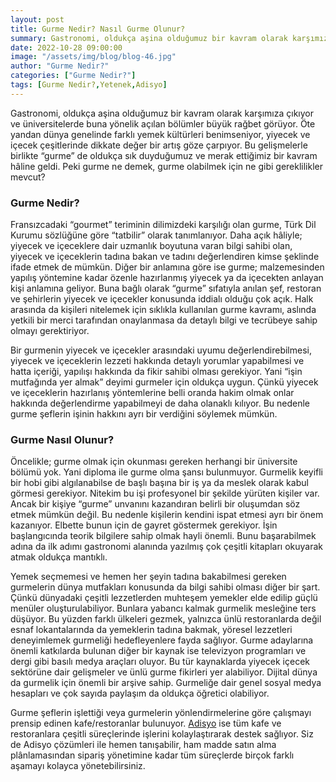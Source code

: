 ```yaml
---
layout: post
title: Gurme Nedir? Nasıl Gurme Olunur?
summary: Gastronomi, oldukça aşina olduğumuz bir kavram olarak karşımıza çıkıyor ve üniversitelerde buna yönelik açılan bölümler büyük rağbet görüyor. 
date: 2022-10-28 09:00:00
image: "/assets/img/blog/blog-46.jpg"
author: "Gurme Nedir?"
categories: ["Gurme Nedir?"]
tags: [Gurme Nedir?,Yetenek,Adisyo]
---
```

Gastronomi, oldukça aşina olduğumuz bir kavram olarak karşımıza çıkıyor ve üniversitelerde buna yönelik açılan bölümler büyük rağbet görüyor. Öte yandan dünya genelinde farklı yemek kültürleri benimseniyor, yiyecek ve içecek çeşitlerinde dikkate değer bir artış göze çarpıyor. Bu gelişmelerle birlikte “gurme” de oldukça sık duyduğumuz ve merak ettiğimiz bir kavram hâline geldi. Peki gurme ne demek, gurme olabilmek için ne gibi gereklilikler mevcut? 



### Gurme Nedir?

Fransızcadaki “gourmet” teriminin dilimizdeki karşılığı olan gurme, Türk Dil Kurumu sözlüğüne göre “tatbilir” olarak tanımlanıyor. Daha açık hâliyle; yiyecek ve içeceklere dair uzmanlık boyutuna varan bilgi sahibi olan, yiyecek ve içeceklerin tadına bakan ve tadını değerlendiren kimse şeklinde ifade etmek de mümkün. Diğer bir anlamına göre ise gurme; malzemesinden yapılış yöntemine kadar özenle hazırlanmış yiyecek ya da içecekten anlayan kişi anlamına geliyor. Buna bağlı olarak “gurme” sıfatıyla anılan şef, restoran ve şehirlerin yiyecek ve içecekler konusunda iddialı olduğu çok açık. Halk arasında da kişileri nitelemek için sıklıkla kullanılan gurme kavramı, aslında yetkili bir merci tarafından onaylanmasa da detaylı bilgi ve tecrübeye sahip olmayı gerektiriyor. 

Bir gurmenin yiyecek ve içecekler arasındaki uyumu değerlendirebilmesi, yiyecek ve içeceklerin lezzeti hakkında detaylı yorumlar yapabilmesi ve hatta içeriği, yapılışı hakkında da fikir sahibi olması gerekiyor. Yani “işin mutfağında yer almak” deyimi gurmeler için oldukça uygun. Çünkü yiyecek ve içeceklerin hazırlanış yöntemlerine belli oranda hakim olmak onlar hakkında değerlendirme yapabilmeyi de daha olanaklı kılıyor. Bu nedenle gurme şeflerin işinin hakkını ayrı bir verdiğini söylemek mümkün. 



### Gurme Nasıl Olunur?

Öncelikle; gurme olmak için okunması gereken herhangi bir üniversite bölümü yok. Yani diploma ile gurme olma şansı bulunmuyor. Gurmelik keyifli bir hobi gibi algılanabilse de başlı başına bir iş ya da meslek olarak kabul görmesi gerekiyor. Nitekim bu işi profesyonel bir şekilde yürüten kişiler var. Ancak bir kişiye “gurme” unvanını kazandıran belirli bir oluşumdan söz etmek mümkün değil. Bu nedenle kişilerin kendini ispat etmesi ayrı bir önem kazanıyor. Elbette bunun için de gayret göstermek gerekiyor. İşin başlangıcında teorik bilgilere sahip olmak hayli önemli. Bunu başarabilmek adına da ilk adımı gastronomi alanında yazılmış çok çeşitli kitapları okuyarak atmak oldukça mantıklı. 

Yemek seçmemesi ve hemen her şeyin tadına bakabilmesi gereken gurmelerin dünya mutfakları konusunda da bilgi sahibi olması diğer bir şart. Çünkü dünyadaki çeşitli lezzetlerden muhteşem yemekler elde edilip güçlü menüler oluşturulabiliyor. Bunlara yabancı kalmak gurmelik mesleğine ters düşüyor. Bu yüzden farklı ülkeleri gezmek, yalnızca ünlü restoranlarda değil esnaf lokantalarında da yemeklerin tadına bakmak, yöresel lezzetleri deneyimlemek gurmeliği hedefleyenlere fayda sağlıyor. Gurme adaylarına önemli katkılarda bulunan diğer bir kaynak ise televizyon programları ve dergi gibi basılı medya araçları oluyor. Bu tür kaynaklarda yiyecek içecek sektörüne dair gelişmeler ve ünlü gurme fikirleri yer alabiliyor. Dijital dünya da gurmelik için önemli bir arşive sahip. Gurmeliğe dair genel sosyal medya hesapları ve çok sayıda paylaşım da oldukça öğretici olabiliyor. 

Gurme şeflerin işlettiği veya gurmelerin yönlendirmelerine göre çalışmayı prensip edinen kafe/restoranlar bulunuyor. <a href="https://adisyo.com/index.html" target="_blank">Adisyo</a> ise tüm kafe ve restoranlara çeşitli süreçlerinde işlerini kolaylaştırarak destek sağlıyor. Siz de Adisyo çözümleri ile hemen tanışabilir, ham madde satın alma plânlamasından sipariş yönetimine kadar tüm süreçlerde birçok farklı aşamayı kolayca yönetebilirsiniz.

